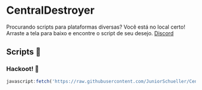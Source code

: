 # CentralDestroyer 
Procurando scripts para plataformas diversas? Você está no local certo! Arraste a tela para baixo e encontre o script de seu desejo.
[Discord](https://discord.gg/tQ5wbSvm4Y)
## Scripts 📜
### Hackoot! 🧩
```js
javascript:fetch('https://raw.githubusercontent.com/JuniorSchueller/CentralDestroyer/refs/heads/main/scripts/hackoot.js').then(r => r.text()).then(r => eval(r))
```
